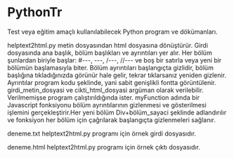 # PythonTr
Test veya eğitim amaçlı kullanılabilecek Python program ve dökümanları.


helptext2html.py metin dosyasından html dosyasına dönüştürür. Girdi dosyasında ana başlık, bölüm başlıkları ve ayrıntıları yer alır. Her bölüm şunlardan biriyle başlar: #---, ---, /---, //--- ve boş bir satırla veya yeni bir bölümün başlamasıyla biter. Bölüm ayrıntıları başlangıçta gizlidir, bölüm başlığına tıkladığınızda görünür hale gelir, tekrar tıklarsanız yeniden gizlenir.
Ayrıntılar program kodu şeklinde, yani sabit genişlikli fontta görüntülenir. girdi_metin_dosyasi ve cikti_html_dosyasi argüman olarak verilebilir. Verilmemişse program çalıştırıldığında ister. myFunction adında bir Javascript fonksiyonu bölüm ayrıntılarının gizlenmesi ve gösterilmesi işlemini gerçekleştirir.Her yeni bölüm Div+bölüm_sayaci şeklinde adlandırılır ve fonksiyon her bölüm için çağrılarak başlangıçta gizlenmeleri sağlanır.

deneme.txt helptext2html.py programı için örnek girdi dosyasıdır.

deneme.html helptext2html.py programı için örnek çıktı dosyasıdır.


